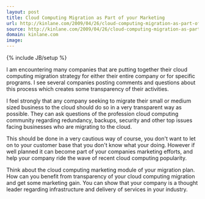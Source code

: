 ```yaml
---
layout: post
title: Cloud Computing Migration as Part of your Marketing
url: http://kinlane.com/2009/04/26/cloud-computing-migration-as-part-of-your-marketing/
source: http://kinlane.com/2009/04/26/cloud-computing-migration-as-part-of-your-marketing/
domain: kinlane.com
image: 
---
```

{% include JB/setup %}<p>I am encountering many companies that are putting together their cloud computing migration strategy for either their entire company or for specific programs. I see several companies posting comments and questions about this process which creates some transparency of their activities.<p></p>
I feel strongly that any company seeking to migrate their small or medium sized business to the cloud should do so in a very transparent way as possible. They can ask questions of the profession cloud computing community regarding redundancy, backups, security and other top issues facing businesses who are migrating to the cloud.<p></p>
This should be done in a very cautious way of course, you don't want to let on to your customer base that you don't know what your doing. However if well planned it can become part of your companies marketing efforts, and help your company ride the wave of recent cloud computing popularity.<p></p>
Think about the cloud computing marketing module of your migration plan. How can you benefit from transparency of your cloud computing migration and get some marketing gain. You can show that your company is a thought leader regarding infrastructure and delivery of services in your industry.
</p>
